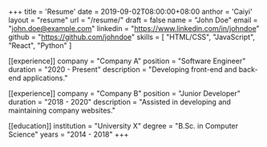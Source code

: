 +++
title = 'Resume'
date = 2019-09-02T08:00:00+08:00
anthor = 'Caiyi'
layout = "resume"
url = "/resume/"
draft = false
name = "John Doe"
email = "john.doe@example.com"
linkedin = "https://www.linkedin.com/in/johndoe"
github = "https://github.com/johndoe"
skills = [ "HTML/CSS", "JavaScript", "React", "Python" ]

[[experience]]
company = "Company A"
position = "Software Engineer"
duration = "2020 - Present"
description = "Developing front-end and back-end applications."

[[experience]]
company = "Company B"
position = "Junior Developer"
duration = "2018 - 2020"
description = "Assisted in developing and maintaining company websites."

[[education]]
institution = "University X"
degree = "B.Sc. in Computer Science"
years = "2014 - 2018"
+++

